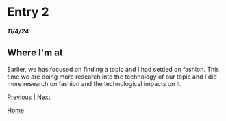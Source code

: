 # Entry 2
##### 11/4/24

## Where I'm at
Earlier, we has focused on finding a topic and I had settled on fashion. This time we are doing more research into the technology of our topic and I did more research on fashion and the technological impacts on it.  


[Previous](entry01.md) | [Next](entry03.md)

[Home](../README.md)
